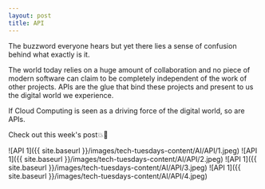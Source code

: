 ```yaml
---
layout: post
title: API
---
```

<p>The buzzword everyone hears but yet there lies a sense of confusion behind what exactly is it.<p/>
<p>The world today relies on a huge amount of collaboration and no piece of modern software can claim to be completely independent of the work of other projects. APIs are the glue that bind these projects and present to us the digital world we experience.<p/>
<p>If Cloud Computing is seen as a driving force of the digital world, so are APIs.<p/>
<p>Check out this week's post💥💫<p/>

![API 1]({{ site.baseurl }}/images/tech-tuesdays-content/AI/API/1.jpeg)
![API 1]({{ site.baseurl }}/images/tech-tuesdays-content/AI/API/2.jpeg)
![API 1]({{ site.baseurl }}/images/tech-tuesdays-content/AI/API/3.jpeg)
![API 1]({{ site.baseurl }}/images/tech-tuesdays-content/AI/API/4.jpeg)


